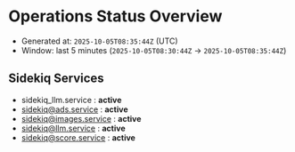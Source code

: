 # Operations Status Overview

- Generated at: `2025-10-05T08:35:44Z` (UTC)
- Window: last 5 minutes (`2025-10-05T08:30:44Z` → `2025-10-05T08:35:44Z`)

## Sidekiq Services
- sidekiq_llm.service : **active**
- sidekiq@ads.service : **active**
- sidekiq@images.service : **active**
- sidekiq@llm.service : **active**
- sidekiq@score.service : **active**

